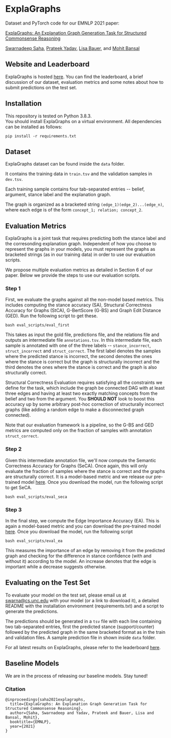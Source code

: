# ExplaGraphs
Dataset and PyTorch code for our EMNLP 2021 paper:

[ExplaGraphs: An Explanation Graph Generation Task for Structured Commonsense Reasoning](https://arxiv.org/abs/2104.07644)

[Swarnadeep Saha](https://swarnahub.github.io/), [Prateek Yadav](https://prateek-yadav.github.io/), [Lisa Bauer](https://www.cs.unc.edu/~lbauer6/), and [Mohit Bansal](https://www.cs.unc.edu/~mbansal/)

## Website and Leaderboard
ExplaGraphs is hosted [here](https://explagraphs.github.io/).
You can find the leaderboard, a brief discussion of our dataset, evaluation metrics and some notes about how to submit predictions on the test set.

## Installation
This repository is tested on Python 3.8.3.  
You should install ExplaGraphs on a virtual environment. All dependencies can be installed as follows:
```
pip install -r requirements.txt
```

## Dataset
ExplaGraphs dataset can be found inside the ```data``` folder.

It contains the training data in ```train.tsv``` and the validation samples in ```dev.tsv```.

Each training sample contains four tab-separated entries -- belief, argument, stance label and the explanation graph.

The graph is organized as a bracketed string ```(edge_1)(edge_2)...(edge_n)```, where each edge is of the form ```concept_1; relation; concept_2```. 

## Evaluation Metrics
ExplaGraphs is a joint task that requires predicting both the stance label and the corresonding explanation graph. Independent of how you choose to represent the graphs in your models, you must represent the graphs as bracketed strings (as in our training data) in order to use our evaluation scripts.

We propose multiple evaluation metrics as detailed in Section 6 of our paper. Below we provide the steps to use our evaluation scripts.

### Step 1
First, we evaluate the graphs against all the non-model based metrics. This includes computing the stance accuracy (SA), Structural Correctness Accuracy for Graphs (StCA), G-BertScore (G-BS) and Graph Edit Distance (GED). Run the following script to get these.
```
bash eval_scripts/eval_first
```
This takes as input the gold file, predictions file, and the relations file and outputs an intermediate file ```annotations.tsv```. In this intermediate file, each sample is annotated with one of the three labels -- ```stance_incorrect```, ```struct_incorrect``` and ```struct_correct```. The first label denotes the samples where the predicted stance is incorrect, the second denotes the ones where the stance is correct but the graph is structurally incorrect and the third denotes the ones where the stance is correct and the graph is also structurally correct.

Structural Correctness Evaluation requires satisfying all the constraints we define for the task, which include the graph be connected DAG with at least three edges and having at least two exactly matching concepts from the belief and two from the argument. You **SHOULD NOT** look to boost this accuracy up by some arbitrary post-hoc correction of structurally incorrect graphs (like adding a random edge to make a disconnected graph connected). 

Note that our evaluation framework is a pipeline, so the G-BS and GED metrics are computed only on the fraction of samples with annotation ```struct_correct```.

### Step 2
Given this intermediate annotation file, we'll now compute the Semantic Correctness Accuracy for Graphs (SeCA). Once again, this will only evaluate the fraction of samples where the stance is correct and the graphs are structurally correct. It is a model-based metric and we release our pre-trained model [here](). Once you download the model, run the following script to get SeCA.
```
bash eval_scripts/eval_seca
```

### Step 3
In the final step, we compute the Edge Importance Accuracy (EA). This is again a model-based metric and you can download the pre-trained model [here](). Once you download the model, run the following script
```
bash eval_scripts/eval_ea
```
This measures the importance of an edge by removing it from the predicted graph and checking for the difference in stance confidence (with and without it) according to the model. An increase denotes that the edge is important while a decrease suggests otherwise.

## Evaluating on the Test Set

To evaluate your model on the test set, please email us at swarna@cs.unc.edu with your model (or a link to download it), a detailed README with the installation environment (requirements.txt) and a script to generate the predictions.

The predictions should be generated in a ```tsv``` file with each line containing two tab-separated entries, first the predicted stance (support/counter) followed by the predicted graph in the same bracketed format as in the train and validation files. A sample prediction file in shown inside ```data``` folder.

For all latest results on ExplaGraphs, please refer to the leaderboard [here](https://explagraphs.github.io/).

## Baseline Models
We are in the process of releasing our baseline models. Stay tuned!

### Citation
```
@inproceedings{saha2021explagraphs,
  title={ExplaGraphs: An Explanation Graph Generation Task for Structured Commonsense Reasoning},
  author={Saha, Swarnadeep and Yadav, Prateek and Bauer, Lisa and Bansal, Mohit},
  booktitle={EMNLP},
  year={2021}
}
```
